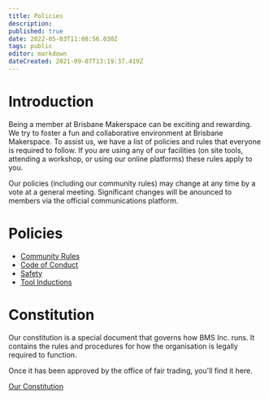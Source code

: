 ```yaml
---
title: Policies
description: 
published: true
date: 2022-05-03T11:08:56.030Z
tags: public
editor: markdown
dateCreated: 2021-09-07T13:19:37.419Z
---
```


# Introduction
Being a member at Brisbane Makerspace can be exciting and rewarding. We try to foster a fun and collaborative environment at Brisbane Makerspace. To assist us, we have a list of policies and rules that everyone is required to follow. If you are using any of our facilities (on site tools, attending a workshop, or using our online platforms) these rules apply to you.

Our policies (including our community rules) may change at any time by a vote at a general meeting. Significant changes will be anounced to members via the official communications platform.

# Policies
- [Community Rules](/policies/communityrules)
- [Code of Conduct](/policies/codeofconduct)
- [Safety](/policies/safety)
- [Tool Inductions](/policies/inductions)

# Constitution
Our constitution is a special document that governs how BMS Inc. runs. It contains the rules and procedures for how the organisation is legally required to function.

Once it has been approved by the office of fair trading, you'll find it here.

[Our Constitution]()
